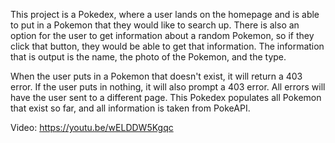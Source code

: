 This project is a Pokedex, where a user lands on the homepage and is able to put in a Pokemon that they would like to search up. There is also an option for the user to get information about a random Pokemon, so if they click that button, they would be able to get that information. The information that is output is the name, the photo of the Pokemon, and the type. 

When the user puts in a Pokemon that doesn't exist, it will return a 403 error. If the user puts in nothing, it will also prompt a 403 error. All errors will have the user sent to a different page. This Pokedex populates all Pokemon that exist so far, and all information is taken from PokeAPI.

Video: https://youtu.be/wELDDW5Kgqc